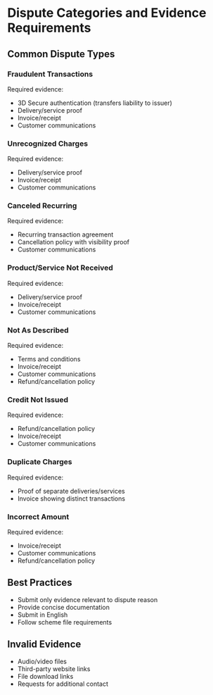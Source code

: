# Dispute Categories and Evidence Requirements

## Common Dispute Types

### Fraudulent Transactions

Required evidence:

- 3D Secure authentication (transfers liability to issuer)
- Delivery/service proof
- Invoice/receipt
- Customer communications

### Unrecognized Charges

Required evidence:

- Delivery/service proof
- Invoice/receipt
- Customer communications

### Canceled Recurring

Required evidence:

- Recurring transaction agreement
- Cancellation policy with visibility proof
- Customer communications

### Product/Service Not Received

Required evidence:

- Delivery/service proof
- Invoice/receipt
- Customer communications

### Not As Described

Required evidence:

- Terms and conditions
- Invoice/receipt
- Customer communications
- Refund/cancellation policy

### Credit Not Issued

Required evidence:

- Refund/cancellation policy
- Invoice/receipt
- Customer communications

### Duplicate Charges

Required evidence:

- Proof of separate deliveries/services
- Invoice showing distinct transactions

### Incorrect Amount

Required evidence:

- Invoice/receipt
- Customer communications
- Refund/cancellation policy

## Best Practices

- Submit only evidence relevant to dispute reason
- Provide concise documentation
- Submit in English
- Follow scheme file requirements

## Invalid Evidence

- Audio/video files
- Third-party website links
- File download links
- Requests for additional contact
